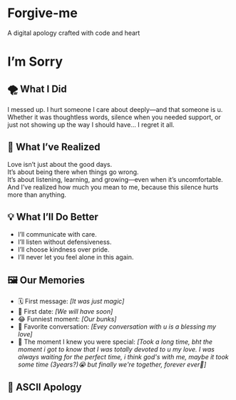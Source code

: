 # Forgive-me
A digital apology crafted with code and heart
#  I’m Sorry

## 🌪️ What I Did
I messed up. I hurt someone I care about deeply—and that someone is u.  
Whether it was thoughtless words, silence when you needed support, or just not showing up the way I should have... I regret it all.

## 🧠 What I’ve Realized
Love isn’t just about the good days.  
It’s about being there when things go wrong.  
It’s about listening, learning, and growing—even when it’s uncomfortable.  
And I’ve realized how much you mean to me, because this silence hurts more than anything.

## 💡 What I’ll Do Better
- I’ll communicate with care.
- I’ll listen without defensiveness.
- I’ll choose kindness over pride.
- I’ll never let you feel alone in this again.

## 🖼️ Our Memories
- 🗓️ First message: *[It was just magic]*  
- 🍦 First date: *[We will have soon]*  
- 😂 Funniest moment: *[Our bunks]*  
- 💬 Favorite conversation: *[Evey conversation with u is a blessing my love]*  
- 💖 The moment I knew you were special: *[Took a long time, bht the moment i got to know that I was totally devoted to u my love. I was always waiting for the perfect time, i think god's with me, maybe it took some time (3years?)😭 but finally we're together, forever ever🍃]*

## 🎨 ASCII Apology
